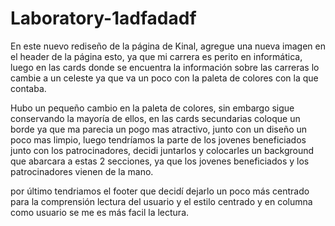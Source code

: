 # Laboratory-1adfadadf

En este nuevo rediseño de la página de Kinal, agregue una nueva imagen en el header de la página esto, ya que mi carrera
es perito en informática, luego en las cards donde se encuentra la información sobre las carreras lo cambie a un celeste
ya que va un poco con la paleta de colores con la que contaba.

Hubo un pequeño cambio en la paleta de colores, sin embargo sigue conservando la mayoría de ellos, en las cards secundarias
coloque un borde ya que ma parecia un pogo mas atractivo, junto con un diseño un poco mas limpio, luego tendríamos la parte
de los jovenes beneficiados junto con los patrocinadores, decidi juntarlos y colocarles un background que abarcara a estas
2 secciones, ya que los jovenes beneficiados y los patrocinadores vienen de la mano.

por último tendriamos el footer que decidí dejarlo un poco más centrado para la comprensión lectura del usuario y el estilo
centrado y en columna como usuario se me es más facil la lectura.

